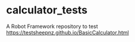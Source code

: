 # calculator_tests
A Robot Framework repository to test https://testsheepnz.github.io/BasicCalculator.html
